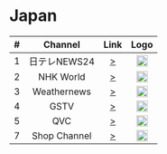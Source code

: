<h1>Japan</h1>

| #   | Channel         | Link  | Logo |
|:---:|:---------------:|:-----:|:-----:
| 1   | 日テレNEWS24     | [>](https://n24-cdn-live.ntv.co.jp/ch01/High.m3u8) | <img height="20" src="https://i.imgur.com/tVNZ0BU.png"/> |
| 2   | NHK World       | [>](https://nhkworld.webcdn.stream.ne.jp/www11/nhkworld-tv/global/2003458/live.m3u8) | <img height="20" src="https://i.imgur.com/TDCuUDs.png"/> |
| 3   | Weathernews     | [>](http://movie.mcas.jp/mcas/wn1_2/master.m3u8) | <img height="20" src="https://i.imgur.com/7YLRtla.png"/> |
| 4   | GSTV            | [>](https://gemstv.wide-stream.net/gemstv01/smil:gemstv01.smil/chunklist.m3u8) | <img height="20" src="https://i.imgur.com/0wds9n8.png"/> |
| 5   | QVC             | [>](http://cdn-live1.qvc.jp/iPhone/800/800.m3u8) | <img height="20" src="https://i.imgur.com/B74hZKd.png"/> |
| 7   | Shop Channel    | [>](http://stream1.shopch.jp/HLS/out1/prog_index.m3u8) | <img height="20" src="https://i.imgur.com/rkdKa5a.png"/> |
